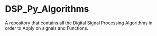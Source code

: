 # DSP_Py_Algorithms
A repository that contains all the Digital Signal Processing Algorithms in order to Apply on signals and Functions.
